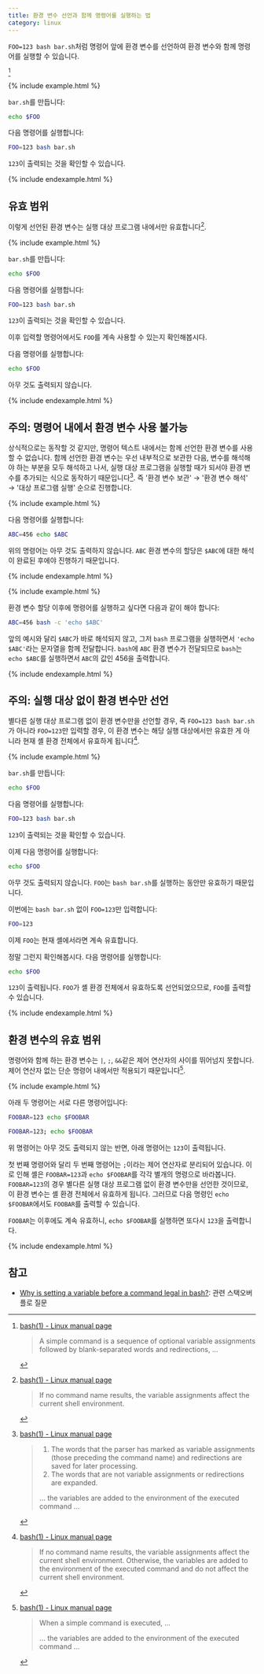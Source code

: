```yaml
---
title: 환경 변수 선언과 함께 명령어를 실행하는 법
category: linux
---
```


`FOO=123 bash bar.sh`처럼 명령어 앞에 환경 변수를 선언하여 환경 변수와 함께 명령어를 실행할 수 있습니다.

[^simple-command]

[^simple-command]: [bash(1) - Linux manual page](http://man7.org/linux/man-pages/man1/bash.1.html#SHELL_GRAMMAR)

    > A simple command is a sequence of optional variable assignments followed by blank-separated words and redirections, ...

{% include example.html %}

`bar.sh`를 만듭니다:

```sh
echo $FOO
```

다음 명령어를 실행합니다:

```sh
FOO=123 bash bar.sh
```

`123`이 출력되는 것을 확인할 수 있습니다.

{% include endexample.html %}

## 유효 범위

이렇게 선언된 환경 변수는 실행 대상 프로그램 내에서만 유효합니다[^current-shell].

[^current-shell]: [bash(1) - Linux manual page](http://man7.org/linux/man-pages/man1/bash.1.html#SIMPLE_COMMAND_EXPANSION)

    > If no command name results, the variable assignments affect the current shell environment.
    
{% include example.html %}

`bar.sh`를 만듭니다:

```sh
echo $FOO
```

다음 명령어를 실행합니다:

```sh
FOO=123 bash bar.sh
```

`123`이 출력되는 것을 확인할 수 있습니다.

이후 입력할 명령어에서도 `FOO`를 계속 사용할 수 있는지 확인해봅시다.

다음 명령어를 실행합니다:

```sh
echo $FOO
```

아무 것도 출력되지 않습니다.

{% include endexample.html %}

## 주의: 명령어 내에서 환경 변수 사용 불가능

상식적으로는 동작할 것 같지만, 명령어 텍스트 내에서는 함께 선언한 환경 변수를 사용할 수 없습니다. 함께 선언한 환경 변수는 우선 내부적으로 보관한 다음, 변수를 해석해야 하는 부분을 모두 해석하고 나서, 실행 대상 프로그램을 실행할 때가 되서야 환경 변수를 추가되는 식으로 동작하기 때문입니다[^environment-executed]. 즉 '환경 변수 보관' → '환경 변수 해석' → '대상 프로그램 실행' 순으로 진행합니다.

[^environment-executed]: [bash(1) - Linux manual page](http://man7.org/linux/man-pages/man1/bash.1.html#SIMPLE_COMMAND_EXPANSION)

    > 1. The words that the parser has marked as variable assignments (those preceding the command name) and redirections are saved for later processing.
    > 2. The words that are not variable assignments or redirections are expanded.
    >
    > ... the variables are added to the environment of the executed command ...

{% include example.html %}

다음 명령어를 실행합니다:

```sh
ABC=456 echo $ABC
```

위의 명령어는 아무 것도 출력하지 않습니다. `ABC` 환경 변수의 할당은 `$ABC`에 대한 해석이 완료된 후에야 진행하기 때문입니다.

{% include endexample.html %}

{% include example.html %}

환경 변수 할당 이후에 명령어를 실행하고 싶다면 다음과 같이 해야 합니다:

```sh
ABC=456 bash -c 'echo $ABC'
```

앞의 예시와 달리 `$ABC`가 바로 해석되지 않고, 그저 `bash` 프로그램을 실행하면서 `'echo $ABC'`라는 문자열을 함께 전달합니다. `bash`에 `ABC` 환경 변수가 전달되므로 `bash`는 `echo $ABC`를 실행하면서 `ABC`의 값인 456을 출력합니다.

{% include endexample.html %}

## 주의: 실행 대상 없이 환경 변수만 선언

별다른 실행 대상 프로그램 없이 환경 변수만을 선언할 경우, 즉 `FOO=123 bash bar.sh`가 아니라 `FOO=123`만 입력할 경우, 이 환경 변수는 해당 실행 대상에서만 유효한 게 아니라 현재 셸 환경 전체에서 유효하게 됩니다[^current-shell-environment-executed].

[^current-shell-environment-executed]: [bash(1) - Linux manual page](http://man7.org/linux/man-pages/man1/bash.1.html#SIMPLE_COMMAND_EXPANSION)

    > If no command name results, the variable assignments affect the current shell environment.  Otherwise, the variables are added to the environment of the executed command and do not affect the current shell environment.

{% include example.html %}

`bar.sh`를 만듭니다:

```sh
echo $FOO
```

다음 명령어를 실행합니다:

```sh
FOO=123 bash bar.sh
```

`123`이 출력되는 것을 확인할 수 있습니다.

이제 다음 명령어를 실행합니다:

```sh
echo $FOO
```

아무 것도 출력되지 않습니다. `FOO`는 `bash bar.sh`를 실행하는 동안만 유효하기 때문입니다.

이번에는 `bash bar.sh` 없이 `FOO=123`만 입력합니다:

```sh
FOO=123
```

이제 `FOO`는 현재 셸에서라면 계속 유효합니다.

정말 그런지 확인해봅시다. 다음 명령어를 실행합니다:

```sh
echo $FOO
```

`123`이 출력됩니다. `FOO`가 셸 환경 전체에서 유효하도록 선언되었으므로, `FOO`를 출력할 수 있습니다.

{% include endexample.html %}

## 환경 변수의 유효 범위

명령어와 함께 하는 환경 변수는 `|`, `;`, `&&`같은 제어 연산자의 사이를 뛰어넘지 못합니다. 제어 연산자 없는 단순 명령어 내에서만 적용되기 때문입니다[^simple-command-variables].

[^simple-command-variables]: [bash(1) - Linux manual page](http://man7.org/linux/man-pages/man1/bash.1.html#SIMPLE_COMMAND_EXPANSION)

    > When a simple command is executed, ...
    >
    > ... the variables are added to the environment of the executed command ...

{% include example.html %}

아래 두 명령어는 서로 다른 명령어입니다:

```sh
FOOBAR=123 echo $FOOBAR
```

```sh
FOOBAR=123; echo $FOOBAR
```

위 명령어는 아무 것도 출력되지 않는 반면, 아래 명령어는 `123`이 출력됩니다.

첫 번째 명령어와 달리 두 번째 명령어는 `;`이라는 제어 연산자로 분리되어 있습니다. 이로 인해 셸은 `FOOBAR=123`과 `echo $FOOBAR`를 각각 별개의 명령으로 바라봅니다. `FOOBAR=123`의 경우 별다른 실행 대상 프로그램 없이 환경 변수만을 선언한 것이므로, 이 환경 변수는 셸 환경 전체에서 유효하게 됩니다. 그러므로 다음 명령인 `echo $FOOBAR`에서도 `FOOBAR`를 출력할 수 있습니다.

`FOOBAR`는 이후에도 계속 유효하니, `echo $FOOBAR`를 실행하면 또다시 `123`을 출력합니다.

{% include endexample.html %}

## 참고

- [Why is setting a variable before a command legal in bash?](https://unix.stackexchange.com/questions/126938/why-is-setting-a-variable-before-a-command-legal-in-bash): 관련 스택오버플로 질문
